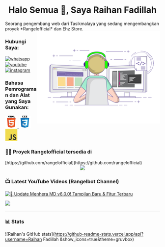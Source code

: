 <h1 align="center">Halo Semua 👋, Saya Raihan Fadillah</h1>
Seorang pengembang web dari Tasikmalaya yang sedang mengembangkan proyek *Rangelofficial* dan Ehz Store.
<img align="right" alt="Coding" width="400" src="https://raw.githubusercontent.com/devSouvik/devSouvik/master/gif3.gif">

<h3 align="left">Hubungi Saya:</h3>
<p align="left">
<a href="https://wa.me/6281316643491" target="blank"><img align="center" src="https://www.vectorlogo.zone/logos/whatsapp/whatsapp-icon.svg" alt="whatsapp" height="30" width="40" /></a>
<a href="https://www.youtube.com/channel/UC1XLb_DoX2eNWGKjkh2epwA" target="blank"><img align="center" src="https://raw.githubusercontent.com/rahuldkjain/github-profile-readme-generator/master/src/images/icons/Social/youtube.svg" alt="youtube" height="30" width="40" /></a>
<a href="https://instagram.com/ehzstore" target="blank"><img align="center" src="https://raw.githubusercontent.com/rahuldkjain/github-profile-readme-generator/master/src/images/icons/Social/instagram.svg" alt="instagram" height="30" width="40" /></a>
</p>

<h3 align="left">Bahasa Pemrograman dan Alat yang Saya Gunakan:</h3>
<p align="left">
<a href="https://www.w3.org/html/" target="_blank" rel="noreferrer"> <img src="https://raw.githubusercontent.com/devicons/devicon/master/icons/html5/html5-original-wordmark.svg" alt="html5" width="40" height="40"/> </a>
<a href="https://www.w3schools.com/css/" target="_blank" rel="noreferrer"> <img src="https://raw.githubusercontent.com/devicons/devicon/master/icons/css3/css3-original-wordmark.svg" alt="css3" width="40" height="40"/> </a>
<a href="https://developer.mozilla.org/en-US/docs/Web/JavaScript" target="_blank" rel="noreferrer"> <img src="https://raw.githubusercontent.com/devicons/devicon/master/icons/javascript/javascript-original.svg" alt="javascript" width="40" height="40"/> </a>
</p>

<h3>👨‍💻 Proyek Rangelofficial tersedia di</h3>[https://github.com/rangelofficial](https://github.com/rangelofficial)

<div align="center"> <img src="https://raw.githubusercontent.com/Rangelofficial/Uploade-db/main/uploader/1734450138640.jpg"> </div>

### 📺 **Latest YouTube Videos** (Rangelbot Channel)

<!-- BEGIN YOUTUBE-CARDS -->
[![🚀 Update Menhera MD v6.0.0! Tampilan Baru & Fitur Terbaru](https://ytcards.demolab.com/?id=jMJFE_oqmfM&title=🚀+Update+Menhera+MD+v6.0.0!+Tampilan+Baru+&+Fitur+Terbaru&lang=id&timestamp=1734102064&background_color=%230d1117&title_color=%23ffffff&stats_color=%23dedede&max_title_lines=2&width=300&border_radius=5&duration=1106)](https://youtu.be/jMJFE_oqmfM?si=R46dJPm-KIG4zV3p)

<!-- END YOUTUBE-CARDS -->

[<img src="https://custom-icon-badges.demolab.com/badge/-Subscribe%20For%20More-red?style=for-the-badge&logo=video&logoColor=white"/>](https://www.youtube.com/channel/UC1XLb_DoX2eNWGKjkh2epwA?sub_confirmation=1)

---

### 📊 **Stats**

![Raihan's GitHub stats](https://github-readme-stats.vercel.app/api?username=Raihan Fadillah &show_icons=true&theme=gruvbox)
